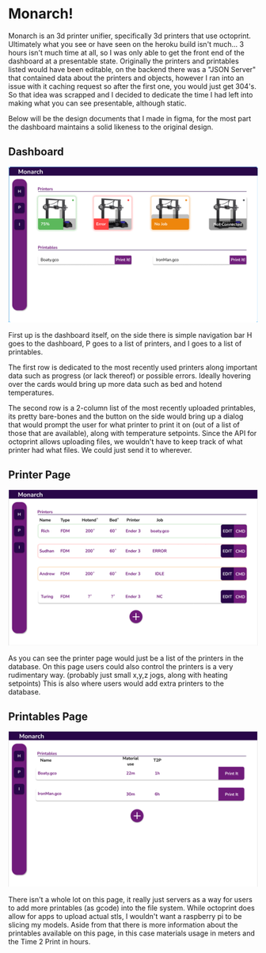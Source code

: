 # Monarch!

Monarch is an 3d printer unifier, specifically 3d printers that use octoprint. Ultimately what you see or have seen on the heroku build isn't much... 
3 hours isn't much time at all, so I was only able to get the front end of the dashboard at a presentable state. Originally the printers and printables listed would have been editable, on the backend there was a "JSON Server" that contained data about the printers and objects, however I ran into an issue with it caching request so after the first one, you would just get 304's. So that idea was scrapped and I decided to dedicate the time I had left into making what you can see presentable, although static.


Below will be the design documents that I made in figma, for the most part the dashboard maintains a solid likeness to the original design. 







## Dashboard

![Dashboard](https://github.com/Andrew-Cua/Monarch/blob/master/buildDocs/dashboard.png)


First up is the dashboard itself, on the side there is simple navigation bar H goes to the dashboard, P goes to a list of printers, and I goes to a list of printables. 

The first row is dedicated to the most recently used printers along important data such as progress (or lack thereof) or possible errors. Ideally hovering over the cards would bring up more data such as bed and hotend temperatures. 

The second row is a 2-column list of the most recently uploaded printables, its pretty bare-bones and the button on the side would bring up a dialog that would prompt the user for what printer to print it on (out of a list of those that are available), along with temperature setpoints. Since the API for octoprint allows uploading files, we wouldn't have to keep track of what printer had what files. We could just send it to wherever. 





## Printer Page

![Printers](https://github.com/Andrew-Cua/Monarch/blob/master/buildDocs/printers.png)

As you can see the printer page would just be a list of the printers in the database. On this page users could also control the printers is a very rudimentary way. (probably just small x,y,z jogs, along with heating setpoints) This is also where users would add extra printers to the database. 






## Printables Page

![Printers](https://github.com/Andrew-Cua/Monarch/blob/master/buildDocs/printables.png)

There isn't a whole lot on this page, it really just servers as a way for users to add more printables (as gcode) into the file system. While octoprint does allow for apps to upload actual stls, I wouldn't want a raspberry pi to be slicing my models. Aside from that there is more information about the printables available on this page, in this case materials usage in meters and the Time 2 Print in hours. 
